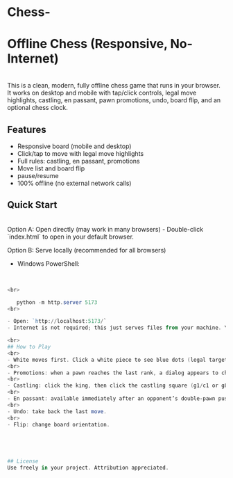 # Chess-

# Offline Chess (Responsive, No-Internet)
<br>
This is a clean, modern, fully offline chess game that runs in your browser. 
It works on desktop and mobile with tap/click controls, legal move highlights, castling, en passant, pawn promotions, undo, board flip, and an optional chess clock.



## Features
- Responsive board (mobile and desktop)
- Click/tap to move with legal move highlights
- Full rules: castling, en passant, promotions
- Move list and board flip
- pause/resume
- 100% offline (no external network calls)




## Quick Start
<br>
Option A: Open directly (may work in many browsers)
- Double-click `index.html` to open in your default browser.
<br>

Option B: Serve locally (recommended for all browsers)
<br>
- Windows PowerShell:
<br>

```powershell
<br>

   python -m http.server 5173
<br>

- Open: `http://localhost:5173/`
- Internet is not required; this just serves files from your machine. You can verify by switching to airplane mode.

<br>
## How to Play
<br>
- White moves first. Click a white piece to see blue dots (legal targets), then click a target square to move.
<br>
- Promotions: when a pawn reaches the last rank, a dialog appears to choose Queen/Rook/Bishop/Knight.
<br>
- Castling: click the king, then click the castling square (g1/c1 or g8/c8) when allowed.
<br>
- En passant: available immediately after an opponent’s double-pawn push.
<br>
- Undo: take back the last move.
<br>
- Flip: change board orientation.





## License
Use freely in your project. Attribution appreciated.






